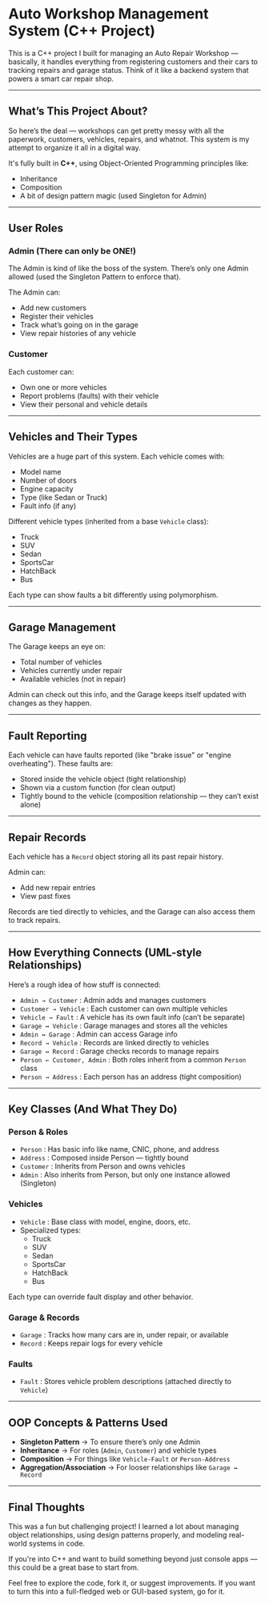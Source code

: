 # Auto Workshop Management System (C++ Project)

This is a C++ project I built for managing an Auto Repair Workshop — basically, it handles everything from registering customers and their cars to tracking repairs and garage status. Think of it like a backend system that powers a smart car repair shop.

---

## What’s This Project About?

So here’s the deal — workshops can get pretty messy with all the paperwork, customers, vehicles, repairs, and whatnot. This system is my attempt to organize it all in a digital way.

It's fully built in **C++**, using Object-Oriented Programming principles like:

- Inheritance  
- Composition  
- A bit of design pattern magic (used Singleton for Admin)  

---

## User Roles

### Admin (There can only be ONE!)

The Admin is kind of like the boss of the system. There’s only one Admin allowed (used the Singleton Pattern to enforce that).

The Admin can:

- Add new customers  
- Register their vehicles  
- Track what’s going on in the garage  
- View repair histories of any vehicle  

### Customer

Each customer can:

- Own one or more vehicles  
- Report problems (faults) with their vehicle  
- View their personal and vehicle details  

---

## Vehicles and Their Types

Vehicles are a huge part of this system. Each vehicle comes with:

- Model name  
- Number of doors  
- Engine capacity  
- Type (like Sedan or Truck)  
- Fault info (if any)  

Different vehicle types (inherited from a base `Vehicle` class):

- Truck  
- SUV  
- Sedan  
- SportsCar  
- HatchBack  
- Bus  

Each type can show faults a bit differently using polymorphism.

---

## Garage Management

The Garage keeps an eye on:

- Total number of vehicles  
- Vehicles currently under repair  
- Available vehicles (not in repair)  

Admin can check out this info, and the Garage keeps itself updated with changes as they happen.

---

## Fault Reporting

Each vehicle can have faults reported (like "brake issue" or "engine overheating"). These faults are:

- Stored inside the vehicle object (tight relationship)  
- Shown via a custom function (for clean output)  
- Tightly bound to the vehicle (composition relationship — they can’t exist alone)  

---

## Repair Records

Each vehicle has a `Record` object storing all its past repair history.

Admin can:

- Add new repair entries  
- View past fixes  

Records are tied directly to vehicles, and the Garage can also access them to track repairs.

---

## How Everything Connects (UML-style Relationships)

Here’s a rough idea of how stuff is connected:

- `Admin → Customer` : Admin adds and manages customers  
- `Customer → Vehicle` : Each customer can own multiple vehicles  
- `Vehicle → Fault` : A vehicle has its own fault info (can’t be separate)  
- `Garage ↔ Vehicle` : Garage manages and stores all the vehicles  
- `Admin ↔ Garage` : Admin can access Garage info  
- `Record → Vehicle` : Records are linked directly to vehicles  
- `Garage ↔ Record` : Garage checks records to manage repairs  
- `Person ← Customer, Admin` : Both roles inherit from a common `Person` class  
- `Person → Address` : Each person has an address (tight composition)  

---

## Key Classes (And What They Do)

### Person & Roles

- `Person` : Has basic info like name, CNIC, phone, and address  
- `Address` : Composed inside Person — tightly bound  
- `Customer` : Inherits from Person and owns vehicles  
- `Admin` : Also inherits from Person, but only one instance allowed (Singleton)  

### Vehicles

- `Vehicle` : Base class with model, engine, doors, etc.  
- Specialized types:
  - Truck  
  - SUV  
  - Sedan  
  - SportsCar  
  - HatchBack  
  - Bus  

Each type can override fault display and other behavior.

### Garage & Records

- `Garage` : Tracks how many cars are in, under repair, or available  
- `Record` : Keeps repair logs for every vehicle  

### Faults

- `Fault` : Stores vehicle problem descriptions (attached directly to `Vehicle`)  

---

## OOP Concepts & Patterns Used

- **Singleton Pattern** → To ensure there’s only one Admin  
- **Inheritance** → For roles (`Admin`, `Customer`) and vehicle types  
- **Composition** → For things like `Vehicle-Fault` or `Person-Address`  
- **Aggregation/Association** → For looser relationships like `Garage ↔ Record`  

---

## Final Thoughts

This was a fun but challenging project! I learned a lot about managing object relationships, using design patterns properly, and modeling real-world systems in code.

If you're into C++ and want to build something beyond just console apps — this could be a great base to start from.

Feel free to explore the code, fork it, or suggest improvements. If you want to turn this into a full-fledged web or GUI-based system, go for it.

